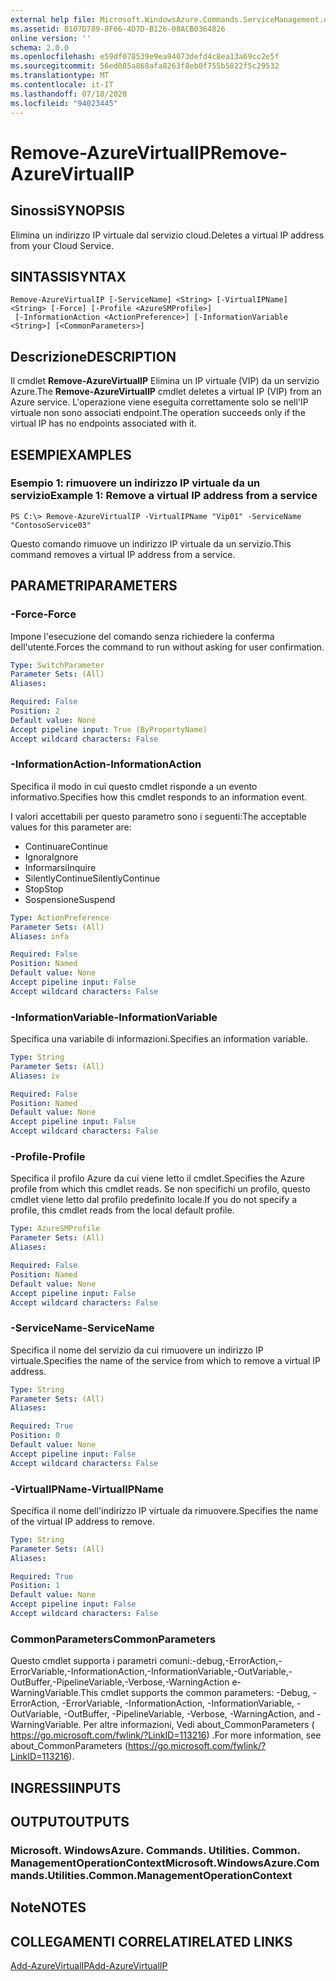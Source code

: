 ```yaml
---
external help file: Microsoft.WindowsAzure.Commands.ServiceManagement.dll-Help.xml
ms.assetid: B107D789-8F66-4D7D-B126-08ACB0364826
online version: ''
schema: 2.0.0
ms.openlocfilehash: e59df078539e9ea94073defd4c8ea13a69cc2e5f
ms.sourcegitcommit: 56ed085a868afa8263f8eb0f755b5822f5c29532
ms.translationtype: MT
ms.contentlocale: it-IT
ms.lasthandoff: 07/18/2020
ms.locfileid: "94023445"
---
```

# <span data-ttu-id="9d9ae-101">Remove-AzureVirtualIP</span><span class="sxs-lookup"><span data-stu-id="9d9ae-101">Remove-AzureVirtualIP</span></span>

## <span data-ttu-id="9d9ae-102">Sinossi</span><span class="sxs-lookup"><span data-stu-id="9d9ae-102">SYNOPSIS</span></span>
<span data-ttu-id="9d9ae-103">Elimina un indirizzo IP virtuale dal servizio cloud.</span><span class="sxs-lookup"><span data-stu-id="9d9ae-103">Deletes a virtual IP address from your Cloud Service.</span></span>

## <span data-ttu-id="9d9ae-104">SINTASSI</span><span class="sxs-lookup"><span data-stu-id="9d9ae-104">SYNTAX</span></span>

```
Remove-AzureVirtualIP [-ServiceName] <String> [-VirtualIPName] <String> [-Force] [-Profile <AzureSMProfile>]
 [-InformationAction <ActionPreference>] [-InformationVariable <String>] [<CommonParameters>]
```

## <span data-ttu-id="9d9ae-105">Descrizione</span><span class="sxs-lookup"><span data-stu-id="9d9ae-105">DESCRIPTION</span></span>
<span data-ttu-id="9d9ae-106">Il cmdlet **Remove-AzureVirtualIP** Elimina un IP virtuale (VIP) da un servizio Azure.</span><span class="sxs-lookup"><span data-stu-id="9d9ae-106">The **Remove-AzureVirtualIP** cmdlet deletes a virtual IP (VIP) from an Azure service.</span></span>
<span data-ttu-id="9d9ae-107">L'operazione viene eseguita correttamente solo se nell'IP virtuale non sono associati endpoint.</span><span class="sxs-lookup"><span data-stu-id="9d9ae-107">The operation succeeds only if the virtual IP has no endpoints associated with it.</span></span>

## <span data-ttu-id="9d9ae-108">ESEMPI</span><span class="sxs-lookup"><span data-stu-id="9d9ae-108">EXAMPLES</span></span>

### <span data-ttu-id="9d9ae-109">Esempio 1: rimuovere un indirizzo IP virtuale da un servizio</span><span class="sxs-lookup"><span data-stu-id="9d9ae-109">Example 1: Remove a virtual IP address from a service</span></span>
```
PS C:\> Remove-AzureVirtualIP -VirtualIPName "Vip01" -ServiceName "ContosoService03"
```

<span data-ttu-id="9d9ae-110">Questo comando rimuove un indirizzo IP virtuale da un servizio.</span><span class="sxs-lookup"><span data-stu-id="9d9ae-110">This command removes a virtual IP address from a service.</span></span>

## <span data-ttu-id="9d9ae-111">PARAMETRI</span><span class="sxs-lookup"><span data-stu-id="9d9ae-111">PARAMETERS</span></span>

### <span data-ttu-id="9d9ae-112">-Force</span><span class="sxs-lookup"><span data-stu-id="9d9ae-112">-Force</span></span>
<span data-ttu-id="9d9ae-113">Impone l'esecuzione del comando senza richiedere la conferma dell'utente.</span><span class="sxs-lookup"><span data-stu-id="9d9ae-113">Forces the command to run without asking for user confirmation.</span></span>

```yaml
Type: SwitchParameter
Parameter Sets: (All)
Aliases: 

Required: False
Position: 2
Default value: None
Accept pipeline input: True (ByPropertyName)
Accept wildcard characters: False
```

### <span data-ttu-id="9d9ae-114">-InformationAction</span><span class="sxs-lookup"><span data-stu-id="9d9ae-114">-InformationAction</span></span>
<span data-ttu-id="9d9ae-115">Specifica il modo in cui questo cmdlet risponde a un evento informativo.</span><span class="sxs-lookup"><span data-stu-id="9d9ae-115">Specifies how this cmdlet responds to an information event.</span></span>

<span data-ttu-id="9d9ae-116">I valori accettabili per questo parametro sono i seguenti:</span><span class="sxs-lookup"><span data-stu-id="9d9ae-116">The acceptable values for this parameter are:</span></span>

- <span data-ttu-id="9d9ae-117">Continuare</span><span class="sxs-lookup"><span data-stu-id="9d9ae-117">Continue</span></span>
- <span data-ttu-id="9d9ae-118">Ignora</span><span class="sxs-lookup"><span data-stu-id="9d9ae-118">Ignore</span></span>
- <span data-ttu-id="9d9ae-119">Informarsi</span><span class="sxs-lookup"><span data-stu-id="9d9ae-119">Inquire</span></span>
- <span data-ttu-id="9d9ae-120">SilentlyContinue</span><span class="sxs-lookup"><span data-stu-id="9d9ae-120">SilentlyContinue</span></span>
- <span data-ttu-id="9d9ae-121">Stop</span><span class="sxs-lookup"><span data-stu-id="9d9ae-121">Stop</span></span>
- <span data-ttu-id="9d9ae-122">Sospensione</span><span class="sxs-lookup"><span data-stu-id="9d9ae-122">Suspend</span></span>

```yaml
Type: ActionPreference
Parameter Sets: (All)
Aliases: infa

Required: False
Position: Named
Default value: None
Accept pipeline input: False
Accept wildcard characters: False
```

### <span data-ttu-id="9d9ae-123">-InformationVariable</span><span class="sxs-lookup"><span data-stu-id="9d9ae-123">-InformationVariable</span></span>
<span data-ttu-id="9d9ae-124">Specifica una variabile di informazioni.</span><span class="sxs-lookup"><span data-stu-id="9d9ae-124">Specifies an information variable.</span></span>

```yaml
Type: String
Parameter Sets: (All)
Aliases: iv

Required: False
Position: Named
Default value: None
Accept pipeline input: False
Accept wildcard characters: False
```

### <span data-ttu-id="9d9ae-125">-Profile</span><span class="sxs-lookup"><span data-stu-id="9d9ae-125">-Profile</span></span>
<span data-ttu-id="9d9ae-126">Specifica il profilo Azure da cui viene letto il cmdlet.</span><span class="sxs-lookup"><span data-stu-id="9d9ae-126">Specifies the Azure profile from which this cmdlet reads.</span></span>
<span data-ttu-id="9d9ae-127">Se non specifichi un profilo, questo cmdlet viene letto dal profilo predefinito locale.</span><span class="sxs-lookup"><span data-stu-id="9d9ae-127">If you do not specify a profile, this cmdlet reads from the local default profile.</span></span>

```yaml
Type: AzureSMProfile
Parameter Sets: (All)
Aliases: 

Required: False
Position: Named
Default value: None
Accept pipeline input: False
Accept wildcard characters: False
```

### <span data-ttu-id="9d9ae-128">-ServiceName</span><span class="sxs-lookup"><span data-stu-id="9d9ae-128">-ServiceName</span></span>
<span data-ttu-id="9d9ae-129">Specifica il nome del servizio da cui rimuovere un indirizzo IP virtuale.</span><span class="sxs-lookup"><span data-stu-id="9d9ae-129">Specifies the name of the service from which to remove a virtual IP address.</span></span>

```yaml
Type: String
Parameter Sets: (All)
Aliases: 

Required: True
Position: 0
Default value: None
Accept pipeline input: False
Accept wildcard characters: False
```

### <span data-ttu-id="9d9ae-130">-VirtualIPName</span><span class="sxs-lookup"><span data-stu-id="9d9ae-130">-VirtualIPName</span></span>
<span data-ttu-id="9d9ae-131">Specifica il nome dell'indirizzo IP virtuale da rimuovere.</span><span class="sxs-lookup"><span data-stu-id="9d9ae-131">Specifies the name of the virtual IP address to remove.</span></span>

```yaml
Type: String
Parameter Sets: (All)
Aliases: 

Required: True
Position: 1
Default value: None
Accept pipeline input: False
Accept wildcard characters: False
```

### <span data-ttu-id="9d9ae-132">CommonParameters</span><span class="sxs-lookup"><span data-stu-id="9d9ae-132">CommonParameters</span></span>
<span data-ttu-id="9d9ae-133">Questo cmdlet supporta i parametri comuni:-debug,-ErrorAction,-ErrorVariable,-InformationAction,-InformationVariable,-OutVariable,-OutBuffer,-PipelineVariable,-Verbose,-WarningAction e-WarningVariable.</span><span class="sxs-lookup"><span data-stu-id="9d9ae-133">This cmdlet supports the common parameters: -Debug, -ErrorAction, -ErrorVariable, -InformationAction, -InformationVariable, -OutVariable, -OutBuffer, -PipelineVariable, -Verbose, -WarningAction, and -WarningVariable.</span></span> <span data-ttu-id="9d9ae-134">Per altre informazioni, Vedi about_CommonParameters ( https://go.microsoft.com/fwlink/?LinkID=113216) .</span><span class="sxs-lookup"><span data-stu-id="9d9ae-134">For more information, see about_CommonParameters (https://go.microsoft.com/fwlink/?LinkID=113216).</span></span>

## <span data-ttu-id="9d9ae-135">INGRESSI</span><span class="sxs-lookup"><span data-stu-id="9d9ae-135">INPUTS</span></span>

## <span data-ttu-id="9d9ae-136">OUTPUT</span><span class="sxs-lookup"><span data-stu-id="9d9ae-136">OUTPUTS</span></span>

### <span data-ttu-id="9d9ae-137">Microsoft. WindowsAzure. Commands. Utilities. Common. ManagementOperationContext</span><span class="sxs-lookup"><span data-stu-id="9d9ae-137">Microsoft.WindowsAzure.Commands.Utilities.Common.ManagementOperationContext</span></span>

## <span data-ttu-id="9d9ae-138">Note</span><span class="sxs-lookup"><span data-stu-id="9d9ae-138">NOTES</span></span>

## <span data-ttu-id="9d9ae-139">COLLEGAMENTI CORRELATI</span><span class="sxs-lookup"><span data-stu-id="9d9ae-139">RELATED LINKS</span></span>

[<span data-ttu-id="9d9ae-140">Add-AzureVirtualIP</span><span class="sxs-lookup"><span data-stu-id="9d9ae-140">Add-AzureVirtualIP</span></span>](./Add-AzureVirtualIP.md)


